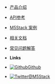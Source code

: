 - [产品介绍](zh_CN/)
- [API参考](zh_CN/api)
- [M5Stack 案例](zh_CN/case)
- [相关文档](zh_CN/related_documents)
- [常见问题解答](zh_CN/faq)


- **Links**
- [![Github](https://icongram.jgog.in/simple/github.svg?color=808080&size=16)Github](https://github.com/m5stack)
- [![Twitter](https://icongram.jgog.in/simple/twitter.svg?colored&size=16)@M5Stack](http://twitter.com/M5Stack)

